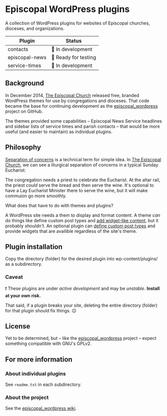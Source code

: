 Episcopal WordPress plugins
===========================

A collection of WordPress plugins for websites of Episcopal churches, dioceses, and organizations.

Plugin         | Status
---------------|-------
contacts       | :wrench: In development
episcopal-news | :construction: Ready for testing
service-times  | :wrench: In development


## Background

In December 2014, [The Episcopal Church][E1] released free, branded WordPress themes for use by congregations and dioceses. That code became the base for continuing development as the [episcopal_wordpress][G1] project on GitHub.

The themes provided some capabilities &ndash; Episcopal News Service headlines and sidebar lists of  service times and parish contacts &ndash; that would be more useful (and easier to maintain) as individual plugins.

## Philosophy

[Separation of concerns][W1] is a technical term for simple idea. In [The Episcopal Church][E1], we can see a liturgical separation of concerns in a typical Sunday Eucharist:

The congregation needs a priest to celebrate the Eucharist. At the altar rail, the priest *could* serve the bread and then serve the wine. It's optional to have a Lay Eucharist Minister there to serve the wine, but it will make commuion go more smoothly.

What does that have to do with themes and plugins?

A WordPress site needs a them to display and format content. A theme *can* do things like define custom post types and [add widget-like content][C2], but it probably *shouldn't*. An optional plugin can [define custom post types][C1] and provide widgets that are availible regardless of the site's theme.

## Plugin installation

Copy the directory (folder) for the desired plugin into wp-content/plugins/ as a subdirectory.

### Caveat

:heavy_exclamation_mark:
These plugins are under *active development* and may be *unstable*. **Install at your own risk.**

That said, if a plugin breaks your site, deleting the entire directory (folder) for that plugin should fix things. :wink:

## License

Yet to be determined, but &ndash; like the [episcopal_wordpress][G1] project &ndash; expect something compatible with GNU's GPLv2.

## For more information 

### About individual plugins

See `readme.txt` in each subdirectory.

### About the project

See the [episcopal_wordpress wiki][G2].

[W1]: https://en.wikipedia.org/wiki/Separation_of_concerns
[E1]: http://episcopalchurch.org/
[C1]: http://codex.wordpress.org/Post_Types#A_word_about_custom_post_types_as_a_plugin
[C2]: http://codex.wordpress.org/Theme_Development#Widgets_.28sidebar.php.29
[G1]: https://github.com/shelleyvadams/episcopal_wordpress/
[G2]: https://github.com/shelleyvadams/episcopal_wordpress/wiki
